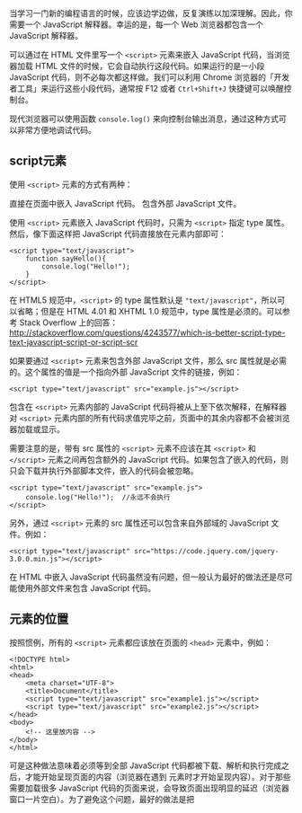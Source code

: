 当学习一门新的编程语言的时候，应该边学边做，反复演练以加深理解。因此，你需要一个 JavaScript 解释器。幸运的是，每一个 Web 浏览器都包含一个 JavaScript 解释器。

可以通过在 HTML 文件里写一个 `<script>` 元素来嵌入 JavaScript 代码，当浏览器加载 HTML 文件的时候，它会自动执行这段代码。如果运行的是一小段 JavaScript 代码，则不必每次都这样做。我们可以利用 Chrome 浏览器的「开发者工具」来运行这些小段代码，通常按 F12 或者 `Ctrl+Shift+J` 快捷键可以唤醒控制台。

现代浏览器可以使用函数 `console.log()` 来向控制台输出消息，通过这种方式可以非常方便地调试代码。

## script元素

使用 `<script>` 元素的方式有两种：

直接在页面中嵌入 JavaScript 代码。
包含外部 JavaScript 文件。

使用 `<script>` 元素嵌入 JavaScript 代码时，只需为 `<script>` 指定 type 属性。然后，像下面这样把 JavaScript 代码直接放在元素内部即可：

```
<script type="text/javascript">
    function sayHello(){
        console.log("Hello!");
    }
</script>
```

在 HTML5 规范中，`<script>` 的 type 属性默认是 `"text/javascript"`，所以可以省略；但是在 HTML 4.01 和 XHTML 1.0 规范中，type 属性是必须的。可以参考 Stack Overflow 上的回答：http://stackoverflow.com/questions/4243577/which-is-better-script-type-text-javascript-script-or-script-scr

如果要通过 `<script>` 元素来包含外部 JavaScript 文件，那么 src 属性就是必需的。这个属性的值是一个指向外部 JavaScript 文件的链接，例如：

```
<script type="text/javascript" src="example.js"></script>
```

包含在 `<script>` 元素内部的 JavaScript 代码将被从上至下依次解释，在解释器对 `<script>` 元素内部的所有代码求值完毕之前，页面中的其余内容都不会被浏览器加载或显示。
 
需要注意的是，带有 src 属性的 `<script>` 元素不应该在其 `<script>` 和 `</script>` 元素之间再包含额外的 JavaScript 代码。如果包含了嵌入的代码，则只会下载并执行外部脚本文件，嵌入的代码会被忽略。

```
<script type="text/javascript" src="example.js">
    console.log("Hello!");  //永远不会执行
</script>
```

另外，通过 `<script>` 元素的 src 属性还可以包含来自外部域的 JavaScript 文件。例如：

```
<script type="text/javascript" src="https://code.jquery.com/jquery-3.0.0.min.js"></script>
```

在 HTML 中嵌入 JavaScript 代码虽然没有问题，但一般认为最好的做法还是尽可能使用外部文件来包含 JavaScript 代码。

## 元素的位置

按照惯例，所有的 `<script>` 元素都应该放在页面的 `<head>` 元素中，例如：
```
<!DOCTYPE html>
<html>
<head>
    <meta charset="UTF-8">
    <title>Document</title>
    <script type="text/javascript" src="example1.js"></script>
    <script type="text/javascript" src="example2.js"></script>
</head>
<body>
    <!-- 这里放内容 -->
</body>
</html>
```
可是这种做法意味着必须等到全部 JavaScript 代码都被下载、解析和执行完成之后，才能开始呈现页面的内容（浏览器在遇到 <body> 元素时才开始呈现内容）。对于那些需要加载很多 JavaScript 代码的页面来说，会导致页面出现明显的延迟（浏览器窗口一片空白）。为了避免这个问题，最好的做法是把 <script> 元素放到 HTML 文档的最后面，</body> 元素之前，例如：
```
<!DOCTYPE html>
<html>
<head>
    <meta charset="UTF-8">
    <title>Document</title>
</head>
<body>
    <!-- 这里放内容 -->
    <script type="text/javascript" src="example1.js"></script>
    <script type="text/javascript" src="example2.js"></script>
</body>
</html>
```
## 小结

把 JavaScript 插入到 HTML 页面中要使用 <script> 元素。使用这个元素可以把 JavaScript 嵌入到 HTML 页面中，让脚本和标记混合在一起；也可以包含外部的 JavaScript 文件。

在包含外部 JavaScript 文件时，必须将 src 属性设置为指向相应文件的 URL。而这个文件既可以是本服务器上的文件，也可以是其他任何域中的文件。

所有 `<script> `元素都会按照他们在页面中出现的先后顺序依次被解析。

## 关卡

现有一个网页（代码如下），引用了大量的外部 JavaScript 文件，打开该网页会一直显示空白，直至外部 JavaScript 文件全部下载完毕，才能正常显示网页内容「本页面用来测试 <script> 加载顺序~」，用户体验不好。请尝试修改页面中 <script> 元素的位置，实现以下效果：

挑战一：实现打开页面就能看到网页内容「本页面用来测试 <script> 加载顺序~」，不必等外部 JavaScript 文件全部下载完毕才显示。

挑战二：实现在外部 JavaScript 文件下载之前「开启页面加载效果」，外部 JavaScript 文件全部下载完毕之后「关闭页面加载效果」。

```
<!DOCTYPE html>
<html lang="en">
<head>
    <meta charset="UTF-8">
    <title>javascript-lesson-1.2</title>
    <link rel="stylesheet" href="http://qiniu.shijiajie.com/blog/javascript-lesson/1.2/layer.css">

    <!-- 开启页面加载效果 -->
    <script src="http://qiniu.shijiajie.com/blog/javascript-lesson/1.2/layer.js"></script>
    <script>layer.open({ type: 2, shadeClose: false });</script>

    <!-- 关闭页面加载效果 -->
    <script>setTimeout(function(){ layer.closeAll(); },500);</script>

    <!-- 引入 10MB 外部 JavaScript，比较耗时 -->
    <script src="http://qiniu.shijiajie.com/blog/javascript-lesson/1.2/external.js"></script>

</head>
<body>

    本页面用来测试 &lt;script&gt; 加载顺序~

</body>
</html>
```
